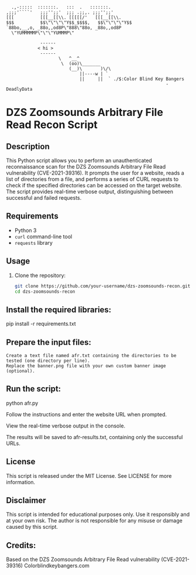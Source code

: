 ```
  .,-:::::  :::::::.   :::  .   :::::::.  
,;;;'````'   ;;;'';;'  ;;; .;;,. ;;;'';;' 
[[[          [[[__[[\\. [[[[[/'   [[[__[[\\.
$$$          $$\"\"\"\"Y$$_$$$$,   $$\"\"\"\"Y$$
`88bo,__,o, _88o,,od8P\"888\"88o, _88o,,od8P
  \"YUMMMMMP\"\"\"YUMMMP\"

			 ------
			< hi >
			 ------
			        \   ^__^
			         \  (oo)\_______
			            (__)\       )\/\
			                ||----w | `
			                ||     ||  ` ./$:Color Blind Key Bangers
                                                             -DeadlyData
```


# DZS Zoomsounds Arbitrary File Read Recon Script

## Description
This Python script allows you to perform an unauthenticated reconnaissance scan for the DZS Zoomsounds Arbitrary File Read vulnerability (CVE-2021-39316). It prompts the user for a website, reads a list of directories from a file, and performs a series of CURL requests to check if the specified directories can be accessed on the target website. The script provides real-time verbose output, distinguishing between successful and failed requests.

## Requirements
- Python 3
- `curl` command-line tool
- `requests` library

## Usage
1. Clone the repository:
   ```bash
   git clone https://github.com/your-username/dzs-zoomsounds-recon.git
   cd dzs-zoomsounds-recon


## Install the required libraries:
pip install -r requirements.txt


## Prepare the input files:
    Create a text file named afr.txt containing the directories to be tested (one directory per line).
    Replace the banner.png file with your own custom banner image (optional).

## Run the script:
python afr.py



Follow the instructions and enter the website URL when prompted.

View the real-time verbose output in the console.

The results will be saved to afr-results.txt, containing only the successful URLs.

## License
This script is released under the MIT License. See LICENSE for more information.

## Disclaimer
This script is intended for educational purposes only. Use it responsibly and at your own risk. The author is not responsible for any misuse or damage caused by this script.

## Credits:
Based on the DZS Zoomsounds Arbitrary File Read vulnerability (CVE-2021-39316)
Colorblindkeybangers.com
